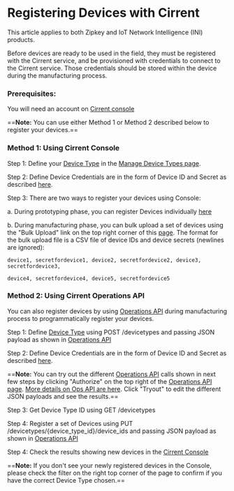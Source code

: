 ﻿# Registering Devices with Cirrent

This article applies to both Zipkey and IoT Network Intelligence (INI) products.

Before devices are ready to be used in the field, they must be registered with the Cirrent service, and be provisioned with credentials to connect to the Cirrent service. Those credentials should be stored within the device during the manufacturing process.

### Prerequisites:

You will need an account on  [Cirrent console](https://console.cirrent.com/login)

==**Note:**  You can use either Method 1 or Method 2 described below to register your devices.==

### Method 1: Using Cirrent Console

Step 1: Define your [Device Type](https://support.cirrent.com/hc/en-us/articles/218369843-Device-Types)  in the  [Manage Device Types page](https://go.cirrent.com/management/device-type).

Step 2: Define Device Credentials are in the form of Device ID and Secret as described [here](https://support.cirrent.com/hc/en-us/articles/217518466).

Step 3: There are two ways to register your devices using Console:

a. During prototyping phase, you can register Devices individually  [here](https://console.cirrent.com/devices)

b. During manufacturing phase, you can bulk upload a set of devices using the "Bulk Upload" link on the top right corner of this  [page](https://console.cirrent.com/devices). The format for the bulk upload file is a CSV file of device IDs and device secrets (newlines are ignored):
```
device1, secretfordevice1, device2, secretfordevice2, device3, secretfordevice3,  
  
device4, secretfordevice4, device5, secretfordevice5
```
### Method 2: Using Cirrent Operations API

You can also register devices by using [Operations API](https://app.swaggerhub.com/apis/Cirrent/api-ops/1.0.0-oas3#/) during manufacturing process to programmatically register your devices.

Step 1: Define  [Device Type](https://support.cirrent.com/hc/en-us/articles/218369843-Device-Types)  using POST /devicetypes and passing JSON payload as shown in [Operations API](https://app.swaggerhub.com/apis/Cirrent/api-ops/1.0.0-oas3#/)

Step 2: Define Device Credentials are in the form of Device ID and Secret as described [here](https://support.cirrent.com/hc/en-us/articles/217518466).

==**Note:**  You can try out the different  [Operations API](https://app.swaggerhub.com/apis/Cirrent/api-ops/1.0.0-oas3#/)  calls shown in next few steps by clicking "Authorize" on the top right of the  [Operations API page](https://app.swaggerhub.com/apis/Cirrent/api-ops/1.0.0-oas3#/).  [More details on Ops API are here](https://support.cirrent.com/hc/en-us/articles/360035665393). Click "Tryout" to edit the different JSON payloads and see the results.==

Step 3: Get Device Type ID using GET /devicetypes

Step 4: Register a set of Devices using PUT /devicetypes/{device_type_id}/device_ids and passing JSON payload as shown in [Operations API](https://app.swaggerhub.com/apis/Cirrent/api-ops/1.0.0-oas3#/)

Step 4: Check the results showing new devices in the  [Cirrent Console](https://console.cirrent.com/devices)

==**Note:**  If you don't see your newly registered devices in the Console, please check the filter on the right top corner of the page to confirm if you have the correct Device Type chosen.==
